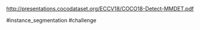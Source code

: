 http://presentations.cocodataset.org/ECCV18/COCO18-Detect-MMDET.pdf

#instance_segmentation #challenge
